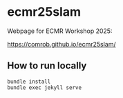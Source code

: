 # ecmr25slam
Webpage for ECMR Workshop 2025:

https://comrob.github.io/ecmr25slam/

## How to run locally
```
bundle install
bundle exec jekyll serve
```
